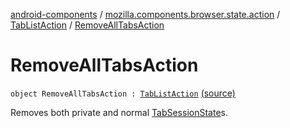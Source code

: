 [android-components](../../index.md) / [mozilla.components.browser.state.action](../index.md) / [TabListAction](index.md) / [RemoveAllTabsAction](./-remove-all-tabs-action.md)

# RemoveAllTabsAction

`object RemoveAllTabsAction : `[`TabListAction`](index.md) [(source)](https://github.com/mozilla-mobile/android-components/blob/master/components/browser/state/src/main/java/mozilla/components/browser/state/action/BrowserAction.kt#L100)

Removes both private and normal [TabSessionState](../../mozilla.components.browser.state.state/-tab-session-state/index.md)s.

